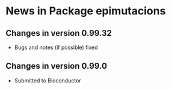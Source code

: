 # News in Package epimutacions

## Changes in version 0.99.32

* Bugs and notes (if possible) fixed


## Changes in version 0.99.0

* Submitted to Bioconductor